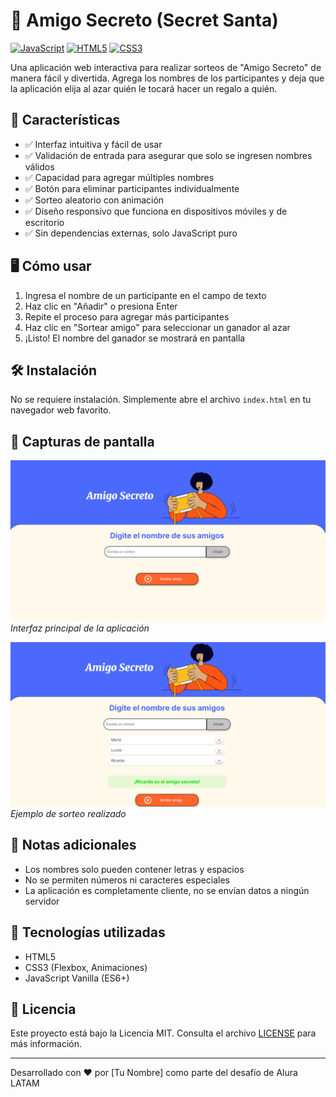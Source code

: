 # 🎅 Amigo Secreto (Secret Santa)

[![JavaScript](https://img.shields.io/badge/JavaScript-ES6-yellow)](https://developer.mozilla.org/es/docs/Web/JavaScript)
[![HTML5](https://img.shields.io/badge/HTML5-E34F26?logo=html5&logoColor=white)](https://developer.mozilla.org/es/docs/Web/HTML)
[![CSS3](https://img.shields.io/badge/CSS3-1572B6?logo=css3&logoColor=white)](https://developer.mozilla.org/es/docs/Web/CSS)

Una aplicación web interactiva para realizar sorteos de "Amigo Secreto" de manera fácil y divertida. Agrega los nombres de los participantes y deja que la aplicación elija al azar quién le tocará hacer un regalo a quién.

## 🚀 Características

- ✅ Interfaz intuitiva y fácil de usar
- ✅ Validación de entrada para asegurar que solo se ingresen nombres válidos
- ✅ Capacidad para agregar múltiples nombres
- ✅ Botón para eliminar participantes individualmente
- ✅ Sorteo aleatorio con animación
- ✅ Diseño responsivo que funciona en dispositivos móviles y de escritorio
- ✅ Sin dependencias externas, solo JavaScript puro

## 🖥️ Cómo usar

1. Ingresa el nombre de un participante en el campo de texto
2. Haz clic en "Añadir" o presiona Enter
3. Repite el proceso para agregar más participantes
4. Haz clic en "Sortear amigo" para seleccionar un ganador al azar
5. ¡Listo! El nombre del ganador se mostrará en pantalla

## 🛠️ Instalación

No se requiere instalación. Simplemente abre el archivo `index.html` en tu navegador web favorito.

## 📸 Capturas de pantalla

![Captura de pantalla 1](screenshots/screenshot1.png)
*Interfaz principal de la aplicación*

![Captura de pantalla 2](screenshots/screenshot2.png)
*Ejemplo de sorteo realizado*

## 📝 Notas adicionales

- Los nombres solo pueden contener letras y espacios
- No se permiten números ni caracteres especiales
- La aplicación es completamente cliente, no se envían datos a ningún servidor

## 🎯 Tecnologías utilizadas

- HTML5
- CSS3 (Flexbox, Animaciones)
- JavaScript Vanilla (ES6+)

## 📄 Licencia

Este proyecto está bajo la Licencia MIT. Consulta el archivo [LICENSE](LICENSE) para más información.

---

Desarrollado con ❤️ por [Tu Nombre] como parte del desafío de Alura LATAM
